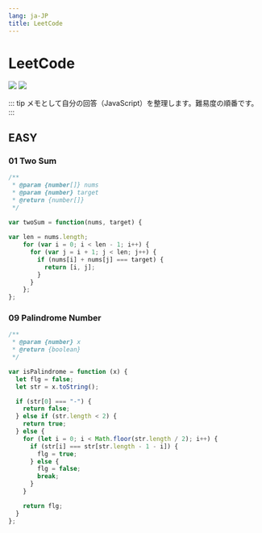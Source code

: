```yaml
---
lang: ja-JP
title: LeetCode
---
```


# LeetCode

![](https://img.shields.io/badge/-Typescript-9ca3af.svg?logo=typescript&style=popout-square)  ![](https://img.shields.io/badge/-Javascript-9ca3af.svg?logo=javascript&style=popout-square)



::: tip
メモとして自分の回答（JavaScript）を整理します。難易度の順番です。
:::



## EASY

### 01 Two Sum

```js
/**
 * @param {number[]} nums
 * @param {number} target
 * @return {number[]}
 */

var twoSum = function(nums, target) {
    
var len = nums.length;
    for (var i = 0; i < len - 1; i++) {
      for (var j = i + 1; j < len; j++) {
        if (nums[i] + nums[j] === target) {
          return [i, j];
        }
      }
    };
};
```



### 09 Palindrome Number

```js
/**
 * @param {number} x
 * @return {boolean}
 */

var isPalindrome = function (x) {
  let flg = false;
  let str = x.toString();

  if (str[0] === "-") {
    return false;
  } else if (str.length < 2) {
    return true;
  } else {
    for (let i = 0; i < Math.floor(str.length / 2); i++) {
      if (str[i] === str[str.length - 1 - i]) {
        flg = true;
      } else {
        flg = false;
        break;
      }
    }

    return flg;
  }
};
```
